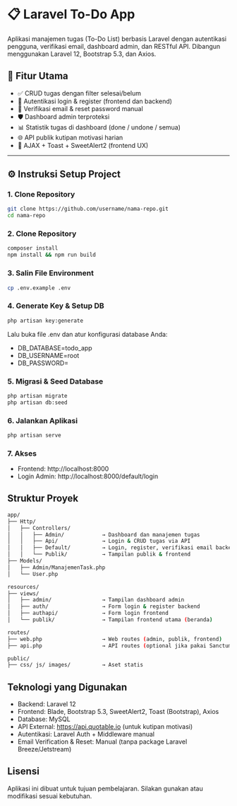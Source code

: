# 📋 Laravel To-Do App

Aplikasi manajemen tugas (To-Do List) berbasis Laravel dengan autentikasi pengguna, verifikasi email, dashboard admin, dan RESTful API. Dibangun menggunakan Laravel 12, Bootstrap 5.3, dan Axios.

## 🚀 Fitur Utama

- ✅ CRUD tugas dengan filter selesai/belum
- 🔐 Autentikasi login & register (frontend dan backend)
- 📧 Verifikasi email & reset password manual
- 🛡️ Dashboard admin terproteksi
- 📊 Statistik tugas di dashboard (done / undone / semua)
- 🌐 API publik kutipan motivasi harian
- 🔄 AJAX + Toast + SweetAlert2 (frontend UX)

---

## ⚙️ Instruksi Setup Project

### 1. Clone Repository
```bash
git clone https://github.com/username/nama-repo.git
cd nama-repo
```

### 2. Clone Repository
```bash
composer install
npm install && npm run build
```

### 3. Salin File Environment
```bash
cp .env.example .env
```

### 4. Generate Key & Setup DB
```bash
php artisan key:generate
```
Lalu buka file .env dan atur konfigurasi database Anda:
- DB_DATABASE=todo_app
- DB_USERNAME=root
- DB_PASSWORD=

### 5. Migrasi & Seed Database
```bash
php artisan migrate
php artisan db:seed
```

### 6. Jalankan Aplikasi
```bash
php artisan serve
```

### 7. Akses
- Frontend: http://localhost:8000
- Login Admin: http://localhost:8000/default/login

## Struktur Proyek
```bash
app/
├── Http/
│   ├── Controllers/
│   │   ├── Admin/            → Dashboard dan manajemen tugas
│   │   ├── Api/              → Login & CRUD tugas via API
│   │   ├── Default/          → Login, register, verifikasi email backend
│   │   └── Publik/           → Tampilan publik & frontend
├── Models/
│   ├── Admin/ManajemenTask.php
│   └── User.php

resources/
├── views/
│   ├── admin/                → Tampilan dashboard admin
│   ├── auth/                 → Form login & register backend
│   ├── authapi/              → Form login frontend
│   └── publik/               → Tampilan frontend utama (beranda)

routes/
├── web.php                   → Web routes (admin, publik, frontend)
├── api.php                   → API routes (optional jika pakai Sanctum)

public/
├── css/ js/ images/          → Aset statis
```

## Teknologi yang Digunakan
- Backend: Laravel 12
- Frontend: Blade, Bootstrap 5.3, SweetAlert2, Toast (Bootstrap), Axios
- Database: MySQL
- API External: https://api.quotable.io (untuk kutipan motivasi)
- Autentikasi: Laravel Auth + Middleware manual
- Email Verification & Reset: Manual (tanpa package Laravel Breeze/Jetstream)

## Lisensi
Aplikasi ini dibuat untuk tujuan pembelajaran. Silakan gunakan atau modifikasi sesuai kebutuhan.
